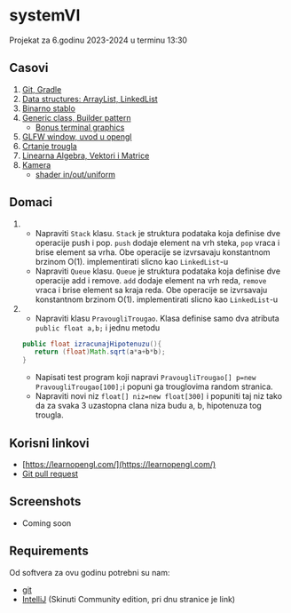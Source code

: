 # systemVI
Projekat za 6.godinu 2023-2024 u terminu 13:30

## Casovi
1. [Git, Gradle](GitGradle.md)
1. [Data structures: ArrayList, LinkedList](src/com/systemvi/examples/datastructures/Lists.md)
1. [Binarno stablo](src/com/systemvi/examples/datastructures/Tree.md)
1. [Generic class, Builder pattern](src/com/systemvi/examples/datastructures/GenericBuilder.md)
   + [Bonus terminal graphics](docs/Lanterna.md)
1. [GLFW window, uvod u opengl](docs/openglwindow/window.md)
1. [Crtanje trougla](docs/openglwindow/triangle.md)
1. [Linearna Algebra, Vektori i Matrice](docs/vektori/vektori.md)
1. [Kamera](docs/kamera/kamera.md)
   + [shader in/out/uniform](docs/shader/shader.md)
## Domaci
1. + Napraviti `Stack` klasu. `Stack` je struktura podataka koja definise dve operacije 
push i pop. `push` dodaje element na vrh steka, `pop` vraca i brise element sa vrha. Obe operacije
se izvrsavaju konstantnom brzinom O(1). implementirati slicno kao `LinkedList`-u
   +  Napraviti `Queue` klasu. `Queue` je struktura podataka koja definise dve operacije
   add i remove. `add` dodaje element na vrh reda, `remove` vraca i brise element sa kraja reda. Obe operacije
   se izvrsavaju konstantnom brzinom O(1). implementirati slicno kao `LinkedList`-u
1. + Napraviti klasu `PravougliTrougao`. Klasa definise samo dva atributa `public float a,b;`
   i jednu metodu 
   ```java 
   public float izracunajHipotenuzu(){
      return (float)Math.sqrt(a*a+b*b);
   }
   ```
   + Napisati test program koji napravi `PravougliTrougao[] p=new PravougliTrougao[100];`i popuni ga trouglovima random stranica.
   + Napraviti novi niz `float[] niz=new float[300]` i popuniti taj niz tako da za svaka 3 uzastopna clana niza budu a, b, hipotenuza tog trougla.
## Korisni linkovi
+ [https://learnopengl.com/](https://learnopengl.com/)
+ [Git pull request](https://opensource.com/article/19/7/create-pull-request-github)
## Screenshots
+ Coming soon

## Requirements
Od softvera za ovu godinu potrebni su nam:
+ [git](https://git-scm.com/)
+ [IntelliJ](https://www.jetbrains.com/idea/download) (Skinuti Community edition, pri dnu stranice je link)

